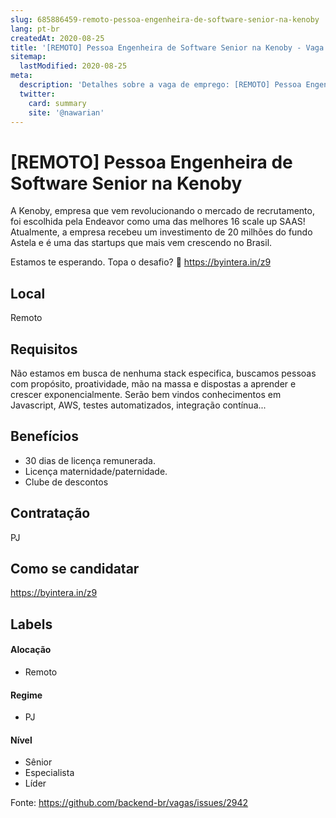 ```yaml
---
slug: 685886459-remoto-pessoa-engenheira-de-software-senior-na-kenoby
lang: pt-br
createdAt: 2020-08-25
title: '[REMOTO] Pessoa Engenheira de Software Senior na Kenoby - Vaga de Emprego'
sitemap:
  lastModified: 2020-08-25
meta:
  description: 'Detalhes sobre a vaga de emprego: [REMOTO] Pessoa Engenheira de Software Senior na Kenoby'
  twitter:
    card: summary
    site: '@nawarian'
---
```


# [REMOTO] Pessoa Engenheira de Software Senior na Kenoby

A Kenoby, empresa que vem revolucionando o mercado de recrutamento, foi escolhida pela Endeavor como uma das melhores 16 scale up SAAS! Atualmente, a empresa recebeu um investimento de 20 milhões do fundo Astela e é uma das startups que mais vem crescendo no Brasil.

Estamos te esperando. Topa o desafio? 🙂 
https://byintera.in/z9	

## Local

Remoto

## Requisitos

Não estamos em busca de nenhuma stack especifica, buscamos pessoas com propósito, proatividade, mão na massa e dispostas a aprender e crescer exponencialmente. Serão bem vindos conhecimentos em Javascript, AWS, testes automatizados, integração contínua...

## Benefícios

- 30 dias de licença remunerada. 
- Licença maternidade/paternidade.
- Clube de descontos

## Contratação

PJ

## Como se candidatar

https://byintera.in/z9


## Labels

#### Alocação
- Remoto

#### Regime
- PJ

#### Nível
- Sênior
- Especialista
- Líder




Fonte: https://github.com/backend-br/vagas/issues/2942